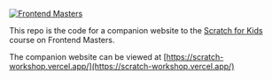 [![Frontend Masters](https://static.frontendmasters.com/assets/brand/logos/full.png)][fem]

This repo is the code for a companion website to the [Scratch for Kids][fem] course on Frontend Masters.

The companion website can be viewed at [https://scratch-workshop.vercel.app/](https://scratch-workshop.vercel.app/)

[fem]: https://frontendmasters.com/courses/scratch/
